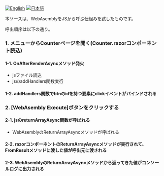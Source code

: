 <p align="left">
  <a href="README_en.md"><img src="https://img.shields.io/badge/English-blue.svg" alt="English"></a>
  <a href="README.md"><img src="https://img.shields.io/badge/日本語-red.svg" alt="日本語"></a>
</p>

本ソースは、WebAsemblyをJSから呼ぶ仕組みを試したものです。

呼出順序は以下の通り。
### 1. メニューからCounterページを開く(Counter.razorコンポーネント読込)
#### 1-1. OnAfterRenderAsyncメソッド発火
- jsファイル読込
- jsのaddHandlers関数実行
#### 1-2. addHandlers関数でbtnのidを持つ要素にclickイベントがバインドされる

### 2. [WebAsembly Execute]ボタンをクリックする
#### 2-1. jsのreturnArrayAsync関数が呼ばれる
- WebAsemblyのReturnArrayAsyncメソッドが呼ばれる
#### 2-2. razorコンポーネントのReturnArrayAsyncメソッドが実行されて、FromResultメソッドに渡した値が呼出元に渡される
#### 2-3. WebAsemblyのReturnArrayAsyncメソッドから返ってきた値がコンソールログに出力される
